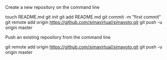 Create a new repository on the command line

touch README.md
git init
git add README.md
git commit -m "first commit"
git remote add origin https://github.com/simavirtual/simavoto.git
git push -u origin master

Push an existing repository from the command line

git remote add origin https://github.com/simavirtual/simavoto.git
git push -u origin master